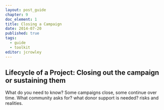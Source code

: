 ```yaml
---
layout: post_guide
chapter: 9
doc_element: 1
title: Closing a Campaign
date: 2014-07-20
published: true
tags:
  - guide
  - toolkit
editor: jcrowley
---
```


## Lifecycle of a Project: Closing out the campaign or sustaining them
What do you need to know?
Some campaigns close, some continue over time. 
What community asks for? what donor support is needed? risks and realities.

